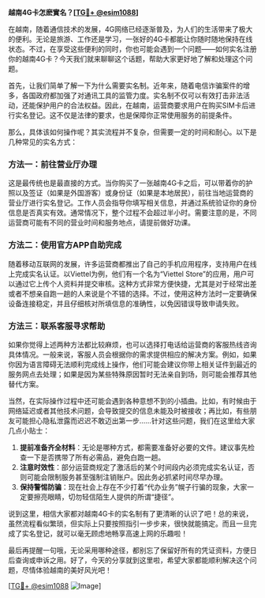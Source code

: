 **越南4G卡怎麽實名？[[TG💪+ @esim1088](https://t.me/s/esim1088)]**

在越南，随着通信技术的发展，4G网络已经逐渐普及，为人们的生活带来了极大的便利。无论是旅游、工作还是学习，一张好的4G卡都能让你随时随地保持在线状态。不过，在享受这些便利的同时，你也可能会遇到一个问题——如何实名注册你的越南4G卡？今天我们就来聊聊这个话题，帮助大家更好地了解和处理这个问题。

首先，让我们简单了解一下为什么需要实名制。近年来，随着电信诈骗案件的增多，各国政府都加强了对通讯工具的监管力度。实名制不仅可以有效打击非法活动，还能保护用户的合法权益。因此，在越南，运营商要求用户在购买SIM卡后进行实名登记。这不仅是法律的要求，也是保障你正常使用服务的前提条件。

那么，具体该如何操作呢？其实流程并不复杂，但需要一定的时间和耐心。以下是几种常见的实名方式：

### 方法一：前往营业厅办理

这是最传统也是最直接的方式。当你购买了一张越南4G卡之后，可以带着你的护照以及签证（如果是外国游客）或身份证（如果是本地居民），前往当地运营商的营业厅进行实名登记。工作人员会指导你填写相关信息，并通过系统验证你的身份信息是否真实有效。通常情况下，整个过程不会超过半小时。需要注意的是，不同运营商可能有不同的营业时间和服务地点，请提前做好功课。

### 方法二：使用官方APP自助完成

随着移动互联网的发展，许多运营商都推出了自己的手机应用程序，支持用户在线上完成实名认证。以Viettel为例，他们有一个名为“Viettel Store”的应用，用户可以通过它上传个人资料并提交审核。这种方式非常方便快捷，尤其是对于经常出差或者不想亲自跑一趟的人来说是个不错的选择。不过，使用这种方法时一定要确保设备连接稳定，并且仔细核对所填信息的准确性，以免因错误导致申请失败。

### 方法三：联系客服寻求帮助

如果你觉得上述两种方法都比较麻烦，也可以选择打电话给运营商的客服热线咨询具体情况。一般来说，客服人员会根据你的需求提供相应的解决方案。例如，如果你因为语言障碍无法顺利完成线上操作，他们可能会建议你带上相关证件到最近的服务网点去处理；如果是因为某些特殊原因暂时无法亲自到场，则可能会推荐其他替代方案。

当然，在实际操作过程中还可能会遇到各种意想不到的小插曲。比如，有时候由于网络延迟或者其他技术问题，会导致提交的信息未能及时被接收；再比如，有些朋友可能担心隐私泄露而迟迟不敢迈出第一步……针对这些问题，我们在这里给大家几点小贴士：

1. **提前准备齐全材料**：无论是哪种方式，都需要准备好必要的文件。建议事先检查一下是否携带了所有必需品，避免白跑一趟。
2. **注意时效性**：部分运营商规定了激活后的某个时间段内必须完成实名认证，否则可能会限制服务甚至强制注销账户。因此务必抓紧时间尽早办理。
3. **保持警惕防骗**：现在社会上存在不少打着“代办业务”幌子行骗的现象，大家一定要擦亮眼睛，切勿轻信陌生人提供的所谓“捷径”。

说到这里，相信大家都对越南4G卡的实名制有了更清晰的认识了吧！总的来说，虽然流程看似繁琐，但实际上只要按照指引一步步来，很快就能搞定。而且一旦完成了实名登记，就可以毫无顾虑地畅享高速上网的乐趣啦！

最后再提醒一句哦，无论采用哪种途径，都别忘了保留好所有的凭证资料，方便日后查询或申诉之用。好了，今天的分享就到这里啦，希望大家都能顺利解决这个问题，尽情体验越南的美好风光吧！

[[TG💪+ @esim1088](https://t.me/s/esim1088) ![Image](https://i.postimg.cc/4NQfJmqS/Snipaste-2025-05-13-00-14-12.png)]